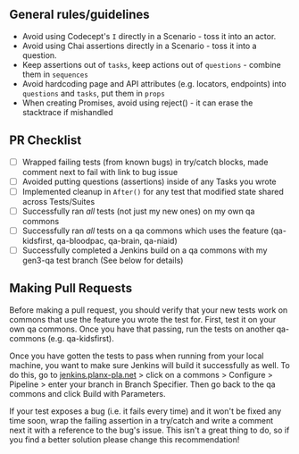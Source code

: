 ## General rules/guidelines
- Avoid using Codecept's `I` directly in a Scenario - toss it into an actor.
- Avoid using Chai assertions directly in a Scenario - toss it into a question.
- Keep assertions out of `tasks`, keep actions out of `questions` - combine them in `sequences`
- Avoid hardcoding page and API attributes (e.g. locators, endpoints) into `questions` and `tasks`, put them in `props`
- When creating Promises, avoid using reject() - it can erase the stacktrace if mishandled

## PR Checklist
- [ ] Wrapped failing tests (from known bugs) in try/catch blocks, made comment next to fail with link to bug issue
- [ ] Avoided putting questions (assertions) inside of any Tasks you wrote
- [ ] Implemented cleanup in `After()` for any test that modified state shared across Tests/Suites
- [ ] Successfully ran _all_ tests (not just my new ones) on my own qa commons
- [ ] Successfully ran _all_ tests on a qa commons which uses the feature (qa-kidsfirst, qa-bloodpac, qa-brain, qa-niaid)
- [ ] Successfully completed a Jenkins build on a qa commons with my gen3-qa test branch
(See below for details)

## Making Pull Requests
Before making a pull request, you should verify that your new tests work on commons that use the feature you wrote the test for. First, test it on your own qa commons. Once you have that passing, run the tests on another qa-commons (e.g. qa-kidsfirst).

Once you have gotten the tests to pass when running from your local machine, you want to make sure Jenkins will build it successfully as well. To do this, go to [jenkins.planx-pla.net](https://jenkins.planx-pla.net/) > click on a commons > Configure > Pipeline > enter your branch in Branch Specifier. Then go back to the qa commons and click Build with Parameters.

If your test exposes a bug (i.e. it fails every time) and it won't be fixed any time soon, wrap the failing assertion in a try/catch and write a comment next it with a reference to the bug's issue. This isn't a great thing to do, so if you find a better solution please change this recommendation!

